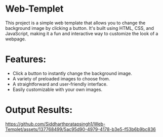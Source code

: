# Web-Templet
This project is a simple web template that allows you to change the background image by clicking a button. It's built using HTML, CSS, and JavaScript, making it a fun and interactive way to customize the look of a webpage.
# Features:
* Click a button to instantly change the background image.
* A variety of preloaded images to choose from.
* A straightforward and user-friendly interface.
* Easily customizable with your own images.
# Output Results:
https://github.com/Siddharthpratapsingh1/Web-Templet/assets/137768499/5ac95d90-4979-4178-b3e5-f53b6b9bc836

